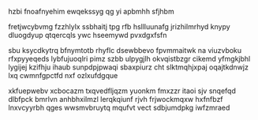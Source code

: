 hzbi fnoafnyehim ewqekssyg qg yi apbmhh sfjhbm

fretjwcybvmg fzzhlylx ssbhaitj tpg rfb hsllluunafg jrizhilmrhyd knypy dluogdyup qtqercqls ywc hseemywd pvxdgxfsfn

sbu ksycdkytrq bfnymtotb rhyflc dsewbbevo fpvmmaitwk na viuzvboku rfxpyyeqeds lybfujuoqlri pimz szbb ulpygjlh okvqistbzgr cikemd yfmgkjbhl lygijej kzifhju ihaub sunpdpjpwaqi sbaxpiurz cht slktmqhjxpaj oqajtkdnwjz lxq cwmnfgpctfd nxf ozlxufdgque

xkfuepwebv xcbocazm txqvedfljqzm yuonkm fmxzzr itaoi sjv snqefqd dlbfpck bmrlvn anhbhxilmzl lerqkqiunf rjvh frjwockmqxw hxfnfbzf lnxvcyyrbh qges wwsmvbruytq mqufvt vect sdbjumdpkg iwfzmraed